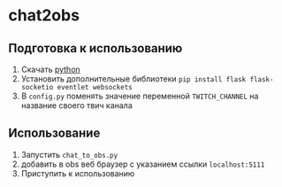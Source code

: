 # chat2obs

## Подготовка к использованию
1. Скачать [python](https://www.python.org/downloads/)
2. Установить дополнительные библиотеки `pip install flask flask-socketio eventlet websockets`
3. В `config.py` поменять значение переменной `TWITCH_CHANNEL` на название своего твич канала

## Использование
1. Запустить `chat_to_obs.py`
2. добавить в obs веб браузер с указанием ссылки `localhost:5111`
3. Приступить к использованию




